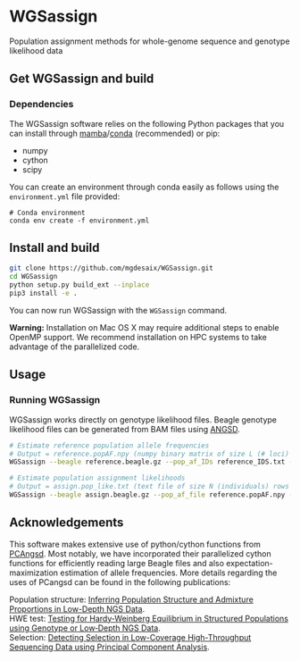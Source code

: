 # WGSassign
Population assignment methods for whole-genome sequence and genotype likelihood data

## Get WGSassign and build
### Dependencies
The WGSassign software relies on the following Python packages that you can install through [mamba](https://github.com/mamba-org/mamba)/[conda](https://docs.conda.io/projects/conda/en/latest/index.html) (recommended) or pip:

- numpy
- cython
- scipy

You can create an environment through conda easily as follows using the `environment.yml` file provided:
```
# Conda environment
conda env create -f environment.yml
```

## Install and build
```bash
git clone https://github.com/mgdesaix/WGSassign.git
cd WGSassign
python setup.py build_ext --inplace
pip3 install -e .
```

You can now run WGSassign with the `WGSassign` command.

**Warning:** Installation on Mac OS X may require additional steps to enable OpenMP support. We recommend installation on HPC systems to take advantage of the parallelized code.

## Usage
### Running WGSassign
WGSassign works directly on genotype likelihood files. Beagle genotype likelihood files can be generated from BAM files using [ANGSD](https://github.com/ANGSD/angsd). 

```bash
# Estimate reference population allele frequencies
# Output = reference.popAF.npy (numpy binary matrix of size L (# loci) rows x K (ref pops) columns)
WGSassign --beagle reference.beagle.gz --pop_af_IDs reference_IDS.txt --get_reference_af --out reference

# Estimate population assignment likelihoods
# Output = assign.pop_like.txt (text file of size N (individuals) rows x K (ref pops) columns)
WGSassign --beagle assign.beagle.gz --pop_af_file reference.popAF.npy --get_pop_like --out assign
```

## Acknowledgements

This software makes extensive use of python/cython functions from [PCAngsd](https://github.com/Rosemeis/pcangsd). Most notably, we have incorporated their parallelized cython functions for efficiently reading large Beagle files and also expectation-maximization estimation of allele frequencies. More details regarding the uses of PCangsd can be found in the following publications:

Population structure: [Inferring Population Structure and Admixture Proportions in Low-Depth NGS Data](http://www.genetics.org/content/210/2/719).\
HWE test: [Testing for Hardy‐Weinberg Equilibrium in Structured Populations using Genotype or Low‐Depth NGS Data](https://onlinelibrary.wiley.com/doi/abs/10.1111/1755-0998.13019).\
Selection: [Detecting Selection in Low-Coverage High-Throughput Sequencing Data using Principal Component Analysis](https://bmcbioinformatics.biomedcentral.com/articles/10.1186/s12859-021-04375-2).
